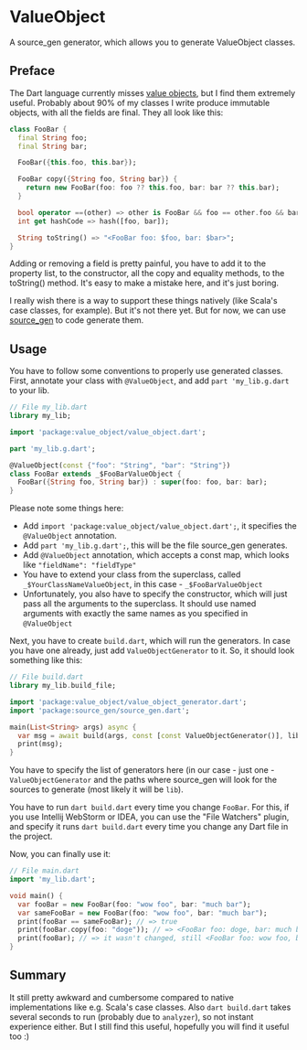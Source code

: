 # ValueObject

A source_gen generator, which allows you to generate ValueObject classes.

## Preface

The Dart language currently misses [value objects](https://en.wikipedia.org/wiki/Value_object), but I find them
extremely useful. Probably about 90% of my classes I write produce immutable objects, with all the fields are final.
They all look like this:

```dart
class FooBar {
  final String foo;
  final String bar;

  FooBar({this.foo, this.bar});

  FooBar copy({String foo, String bar}) {
    return new FooBar(foo: foo ?? this.foo, bar: bar ?? this.bar);
  }

  bool operator ==(other) => other is FooBar && foo == other.foo && bar == other.bar;
  int get hashCode => hash([foo, bar]);

  String toString() => "<FooBar foo: $foo, bar: $bar>";
}
```

Adding or removing a field is pretty painful, you have to add it to the property list, to the constructor,
all the copy and equality methods, to the toString() method. It's easy to make a mistake here, and it's just boring.

I really wish there is a way to support these things natively (like Scala's case classes, for example). But it's
not there yet. But for now, we can use [source_gen](https://pub.dartlang.org/packages/source_gen) to code generate them.

## Usage

You have to follow some conventions to properly use generated classes. First, annotate your class with `@ValueObject`,
and add `part 'my_lib.g.dart` to your lib.

```dart
// File my_lib.dart
library my_lib;

import 'package:value_object/value_object.dart';

part 'my_lib.g.dart';

@ValueObject(const {"foo": "String", "bar": "String"})
class FooBar extends _$FooBarValueObject {
  FooBar({String foo, String bar}) : super(foo: foo, bar: bar);
}
```

Please note some things here:

* Add `import 'package:value_object/value_object.dart';`, it specifies the `@ValueObject` annotation.
* Add `part 'my_lib.g.dart';`, this will be the file source_gen generates.
* Add `@ValueObject` annotation, which accepts a const map, which looks like `"fieldName": "fieldType"`
* You have to extend your class from the superclass, called `_$YourClassNameValueObject`,
  in this case - `_$FooBarValueObject`
* Unfortunately, you also have to specify the constructor, which will just pass all the arguments to the superclass.
  It should use named arguments with exactly the same names as you specified in `@ValueObject`

Next, you have to create `build.dart`, which will run the generators. In case you have one already, just add
`ValueObjectGenerator` to it. So, it should look something like this:

```dart
// File build.dart
library my_lib.build_file;

import 'package:value_object/value_object_generator.dart';
import 'package:source_gen/source_gen.dart';

main(List<String> args) async {
  var msg = await build(args, const [const ValueObjectGenerator()], librarySearchPaths: ['lib']);
  print(msg);
}
```

You have to specify the list of generators here (in our case - just one - `ValueObjectGenerator` and the paths
where source_gen will look for the sources to generate (most likely it will be `lib`).

You have to run `dart build.dart` every time you change `FooBar`. For this, if you use Intellij WebStorm or IDEA,
you can use the "File Watchers" plugin, and specify it runs `dart build.dart` every time you change any Dart file in the project.

Now, you can finally use it:

```dart
// File main.dart
import 'my_lib.dart';

void main() {
  var fooBar = new FooBar(foo: "wow foo", bar: "much bar");
  var sameFooBar = new FooBar(foo: "wow foo", bar: "much bar");
  print(fooBar == sameFooBar); // => true
  print(fooBar.copy(foo: "doge")); // => <FooBar foo: doge, bar: much bar>
  print(fooBar); // => it wasn't changed, still <FooBar foo: wow foo, bar: much bar>
}
```

## Summary

It still pretty awkward and cumbersome compared to native implementations like e.g. Scala's case classes.
Also `dart build.dart` takes several seconds to run (probably due to `analyzer`), so not instant experience either.
But I still find this useful, hopefully you will find it useful too :)